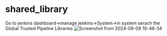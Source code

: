 # shared_library
Go to jenkins dashboard->manage jenkins->System->in system serach the Global Trusted Pipeline Libraries
![Screenshot from 2024-08-08 10-46-34](https://github.com/user-attachments/assets/da0c55aa-ee71-4dfc-90ee-5bd87d7121f1)
